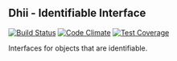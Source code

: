 ## Dhii - Identifiable Interface ##
[![Build Status](https://travis-ci.org/Dhii/data-identifiable-interface.svg?branch=master)](https://travis-ci.org/Dhii/data-identifiable-interface)
[![Code Climate](https://codeclimate.com/github/Dhii/data-identifiable-interface/badges/gpa.svg)](https://codeclimate.com/github/Dhii/data-identifiable-interface)
[![Test Coverage](https://codeclimate.com/github/Dhii/data-identifiable-interface/badges/coverage.svg)](https://codeclimate.com/github/Dhii/data-identifiable-interface/coverage)

Interfaces for objects that are identifiable.

